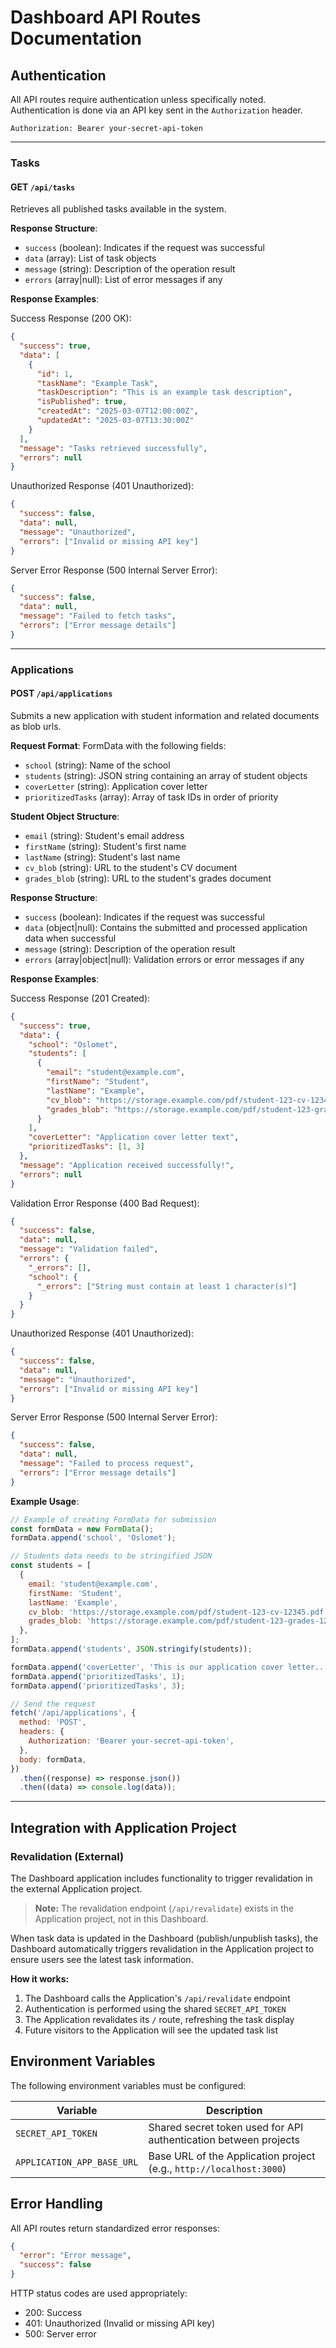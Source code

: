 # Dashboard API Routes Documentation

## Authentication

All API routes require authentication unless specifically noted. Authentication is done via an API key sent in the `Authorization` header.

```http
Authorization: Bearer your-secret-api-token
```

---

### Tasks

#### GET `/api/tasks`

Retrieves all published tasks available in the system.

**Response Structure**:

- `success` (boolean): Indicates if the request was successful
- `data` (array): List of task objects
- `message` (string): Description of the operation result
- `errors` (array|null): List of error messages if any

**Response Examples**:

Success Response (200 OK):

```json
{
  "success": true,
  "data": [
    {
      "id": 1,
      "taskName": "Example Task",
      "taskDescription": "This is an example task description",
      "isPublished": true,
      "createdAt": "2025-03-07T12:00:00Z",
      "updatedAt": "2025-03-07T13:30:00Z"
    }
  ],
  "message": "Tasks retrieved successfully",
  "errors": null
}
```

Unauthorized Response (401 Unauthorized):

```json
{
  "success": false,
  "data": null,
  "message": "Unauthorized",
  "errors": ["Invalid or missing API key"]
}
```

Server Error Response (500 Internal Server Error):

```json
{
  "success": false,
  "data": null,
  "message": "Failed to fetch tasks",
  "errors": ["Error message details"]
}
```

---

### Applications

#### POST `/api/applications`

Submits a new application with student information and related documents as blob urls.

**Request Format**: FormData with the following fields:

- `school` (string): Name of the school
- `students` (string): JSON string containing an array of student objects
- `coverLetter` (string): Application cover letter
- `prioritizedTasks` (array): Array of task IDs in order of priority

**Student Object Structure**:

- `email` (string): Student's email address
- `firstName` (string): Student's first name
- `lastName` (string): Student's last name
- `cv_blob` (string): URL to the student's CV document
- `grades_blob` (string): URL to the student's grades document

**Response Structure**:

- `success` (boolean): Indicates if the request was successful
- `data` (object|null): Contains the submitted and processed application data when successful
- `message` (string): Description of the operation result
- `errors` (array|object|null): Validation errors or error messages if any

**Response Examples**:

Success Response (201 Created):

```json
{
  "success": true,
  "data": {
    "school": "Oslomet",
    "students": [
      {
        "email": "student@example.com",
        "firstName": "Student",
        "lastName": "Example",
        "cv_blob": "https://storage.example.com/pdf/student-123-cv-12345.pdf",
        "grades_blob": "https://storage.example.com/pdf/student-123-grades-12345.pdf"
      }
    ],
    "coverLetter": "Application cover letter text",
    "prioritizedTasks": [1, 3]
  },
  "message": "Application received successfully!",
  "errors": null
}
```

Validation Error Response (400 Bad Request):

```json
{
  "success": false,
  "data": null,
  "message": "Validation failed",
  "errors": {
    "_errors": [],
    "school": {
      "_errors": ["String must contain at least 1 character(s)"]
    }
  }
}
```

Unauthorized Response (401 Unauthorized):

```json
{
  "success": false,
  "data": null,
  "message": "Unauthorized",
  "errors": ["Invalid or missing API key"]
}
```

Server Error Response (500 Internal Server Error):

```json
{
  "success": false,
  "data": null,
  "message": "Failed to process request",
  "errors": ["Error message details"]
}
```

**Example Usage**:

```javascript
// Example of creating FormData for submission
const formData = new FormData();
formData.append('school', 'Oslomet');

// Students data needs to be stringified JSON
const students = [
  {
    email: 'student@example.com',
    firstName: 'Student',
    lastName: 'Example',
    cv_blob: 'https://storage.example.com/pdf/student-123-cv-12345.pdf',
    grades_blob: 'https://storage.example.com/pdf/student-123-grades-12345.pdf',
  },
];
formData.append('students', JSON.stringify(students));

formData.append('coverLetter', 'This is our application cover letter...');
formData.append('prioritizedTasks', 1);
formData.append('prioritizedTasks', 3);

// Send the request
fetch('/api/applications', {
  method: 'POST',
  headers: {
    Authorization: 'Bearer your-secret-api-token',
  },
  body: formData,
})
  .then((response) => response.json())
  .then((data) => console.log(data));
```

---

## Integration with Application Project

### Revalidation (External)

The Dashboard application includes functionality to trigger revalidation in the external Application project.

> **Note:** The revalidation endpoint (`/api/revalidate`) exists in the Application project, not in this Dashboard.

When task data is updated in the Dashboard (publish/unpublish tasks), the Dashboard automatically triggers revalidation in the Application project to ensure users see the latest task information.

**How it works:**

1. The Dashboard calls the Application's `/api/revalidate` endpoint
2. Authentication is performed using the shared `SECRET_API_TOKEN`
3. The Application revalidates its `/` route, refreshing the task display
4. Future visitors to the Application will see the updated task list

## Environment Variables

The following environment variables must be configured:

| Variable                   | Description                                                         |
| -------------------------- | ------------------------------------------------------------------- |
| `SECRET_API_TOKEN`         | Shared secret token used for API authentication between projects    |
| `APPLICATION_APP_BASE_URL` | Base URL of the Application project (e.g., `http://localhost:3000`) |

## Error Handling

All API routes return standardized error responses:

```json
{
  "error": "Error message",
  "success": false
}
```

HTTP status codes are used appropriately:

- 200: Success
- 401: Unauthorized (Invalid or missing API key)
- 500: Server error
